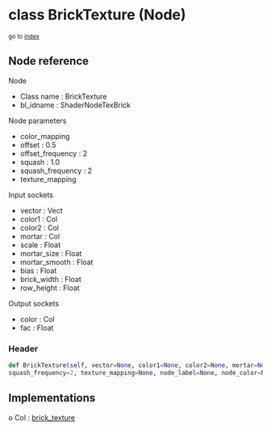 # class BrickTexture (Node)

<sub>go to [index](/docs/index.md)</sub>

## Node reference

Node
 - Class name : BrickTexture
 - bl_idname : ShaderNodeTexBrick

Node parameters
 - color_mapping
 - offset : 0.5
 - offset_frequency : 2
 - squash : 1.0
 - squash_frequency : 2
 - texture_mapping

Input sockets
 - vector : Vect
 - color1 : Col
 - color2 : Col
 - mortar : Col
 - scale : Float
 - mortar_size : Float
 - mortar_smooth : Float
 - bias : Float
 - brick_width : Float
 - row_height : Float

Output sockets
 - color : Col
 - fac : Float

### Header

``` python
def BrickTexture(self, vector=None, color1=None, color2=None, mortar=None, scale=None, mortar_size=None, mortar_smooth=None, bias=None, brick_width=None, row_height=None, color_mapping=None, offset=0.5, offset_frequency=2, squash=1.0,
squash_frequency=2, texture_mapping=None, node_label=None, node_color=None):
```

## Implementations

o Col : [brick_texture](/docs/Shader_classes/Col.md#brick_texture)


